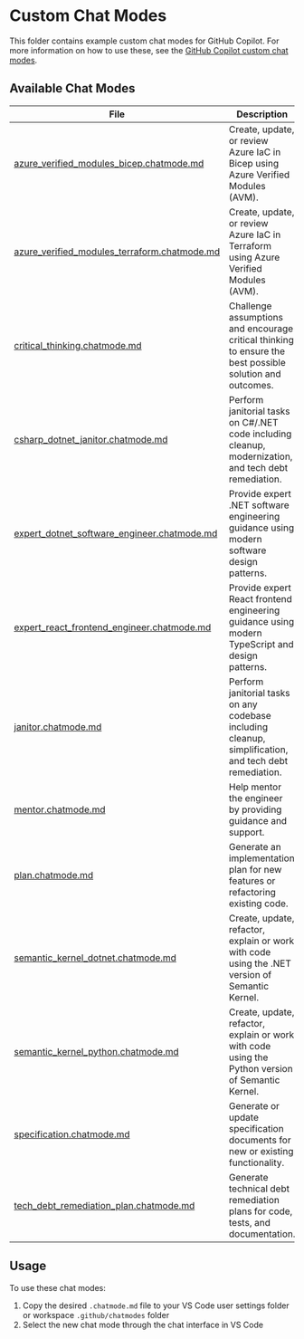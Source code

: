 # Custom Chat Modes

This folder contains example custom chat modes for GitHub Copilot. For more information on how to use these, see the [GitHub Copilot custom chat modes](https://code.visualstudio.com/docs/copilot/chat/chat-modes#_custom-chat-modes).

## Available Chat Modes

| File | Description |
|------|-------------|
| [azure_verified_modules_bicep.chatmode.md](azure_verified_modules_bicep.chatmode.md) | Create, update, or review Azure IaC in Bicep using Azure Verified Modules (AVM). |
| [azure_verified_modules_terraform.chatmode.md](azure_verified_modules_terraform.chatmode.md) | Create, update, or review Azure IaC in Terraform using Azure Verified Modules (AVM). |
| [critical_thinking.chatmode.md](critical_thinking.chatmode.md) | Challenge assumptions and encourage critical thinking to ensure the best possible solution and outcomes. |
| [csharp_dotnet_janitor.chatmode.md](csharp_dotnet_janitor.chatmode.md) | Perform janitorial tasks on C#/.NET code including cleanup, modernization, and tech debt remediation. |
| [expert_dotnet_software_engineer.chatmode.md](expert_dotnet_software_engineer.chatmode.md) | Provide expert .NET software engineering guidance using modern software design patterns. |
| [expert_react_frontend_engineer.chatmode.md](expert_react_frontend_engineer.chatmode.md) | Provide expert React frontend engineering guidance using modern TypeScript and design patterns. |
| [janitor.chatmode.md](janitor.chatmode.md) | Perform janitorial tasks on any codebase including cleanup, simplification, and tech debt remediation. |
| [mentor.chatmode.md](mentor.chatmode.md) | Help mentor the engineer by providing guidance and support. |
| [plan.chatmode.md](plan.chatmode.md) | Generate an implementation plan for new features or refactoring existing code. |
| [semantic_kernel_dotnet.chatmode.md](semantic_kernel_dotnet.chatmode.md) | Create, update, refactor, explain or work with code using the .NET version of Semantic Kernel. |
| [semantic_kernel_python.chatmode.md](semantic_kernel_python.chatmode.md) | Create, update, refactor, explain or work with code using the Python version of Semantic Kernel. |
| [specification.chatmode.md](specification.chatmode.md) | Generate or update specification documents for new or existing functionality. |
| [tech_debt_remediation_plan.chatmode.md](tech_debt_remediation_plan.chatmode.md) | Generate technical debt remediation plans for code, tests, and documentation. |

## Usage

To use these chat modes:

1. Copy the desired `.chatmode.md` file to your VS Code user settings folder or workspace `.github/chatmodes` folder
1. Select the new chat mode through the chat interface in VS Code
